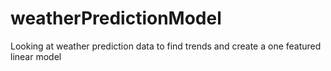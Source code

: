 # weatherPredictionModel
 Looking at weather prediction data to find trends and create a one featured linear model
